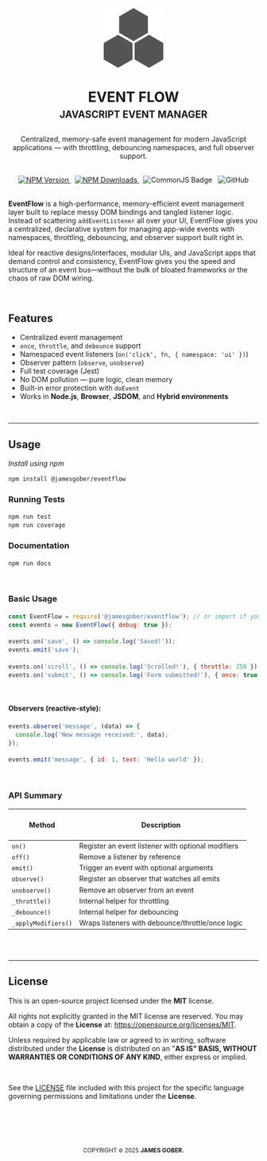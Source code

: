 <div align="center">
        <img width="120px" height="auto" src="https://raw.githubusercontent.com/jamesgober/jamesgober/main/media/icons/hexagon-3.svg" alt="Triple Hexagon">
    <h1>
        <strong>EVENT FLOW</strong>
        <br>
        <sub>
            <sup>
                JAVASCRIPT EVENT MANAGER
            </sup>
        </sub>
        <br>
    </h1>
    <p>
        Centralized, memory-safe event management for modern JavaScript applications — with throttling, debouncing namespaces, and full observer support.
    </p>
    <br>
    <div>
  <!-- NPM version -->
        <a href="https://www.npmjs.com/package/@jamesgober/eventflow" alt="NPM Version">
            <img src="https://img.shields.io/npm/v/@jamesgober/eventflow.svg" alt="NPM Version">
        </a>
        <span>&nbsp;</span>
        <!-- NPM downloads -->
        <a href="https://www.npmjs.com/package/@jamesgober/eventflow" alt="NPM Downloads">
            <img src="https://img.shields.io/npm/dm/@jamesgober/eventflow.svg" alt="NPM Downloads">
        </a>
        <span>&nbsp;</span>
        <!-- BCommonJS Badge -->
        <img src="https://img.shields.io/badge/module-CJS-informational" alt="CommonJS Badge">
        <span>&nbsp;</span>
        <img alt="GitHub" src="https://img.shields.io/github/license/jamesgober/event-flow">
    </div>
</div>

<br>
<p>
    <strong>EventFlow</strong> is a high-performance, memory-efficient event management layer built to replace messy DOM bindings and tangled listener logic. 
    Instead of scattering <code>addEventListener</code> all over your UI, EventFlow gives you a centralized, declarative system for managing app-wide events with namespaces, throttling, debouncing, and observer support built right in.
</p>
<p>
    Ideal for reactive designs/interfaces, modular UIs, and JavaScript apps that demand control and consistency, EventFlow gives you the speed and structure of an event bus—without the bulk of bloated frameworks or the chaos of raw DOM wiring.
</p>
<br>

<h2>Features</h2>
<ul>
    <li>
        Centralized event management
    </i>
    <li>
        <code>once</code>, <code>throttle</code>, and <code>debounce</code> support
    </i>
    <li>
        Namespaced event listeners (<code>on('click', fn, { namespace: 'ui' })</code>)  
    </i>
    <li>
        Observer pattern (<code>observe</code>, <code>unobserve</code>)  
    </i>
    <li>
        Full test coverage (Jest)  
    </i>
    <li>
        No DOM pollution — pure logic, clean memory  
    </i>
    <li>
        Built-in error protection with <code>doEvent</code>
    </i>
    <li>
        Works in <b>Node.js</b>, <b>Browser</b>, <b>JSDOM</b>, and <b>Hybrid environments</b>
    </i>
</ul>

<br>

---

<h2>Usage</h2>

<p>
    <i>Install using npm</i>
</p>

```bash
npm install @jamesgober/eventflow
```

<h3>Running Tests</h3>

```bash
npm run test
npm run coverage
```

<h3>Documentation</h3>

```bash
npm run docs
```

<br>

<h3>Basic Usage</h3>

```js
const EventFlow = require('@jamesgober/eventflow'); // or import if you use ESM
const events = new EventFlow({ debug: true });

events.on('save', () => console.log('Saved!'));
events.emit('save');

events.on('scroll', () => console.log('Scrolled!'), { throttle: 250 });
events.on('submit', () => console.log('Form submitted!'), { once: true });
```

<br>
<h4>Observers (reactive-style):</h4>

```js
events.observe('message', (data) => {
  console.log('New message received:', data);
});

events.emit('message', { id: 1, text: 'Hello world' });
```

<br>

<h3>API Summary</h3>
<table>
    <thead>
        <tr>
            <th><h4>Method</h4></th>
            <th><h4>Description</h4></th>
        </tr>
    </thead>
    <tbody>
        <tr>
            <td><code>on()</code></td>
            <td>Register an event listener with optional modifiers</th>
        </tr>
        <tr>
            <td><code>off()</code></td>
            <td>Remove a listener by reference</td>
        </tr>
        <tr>
            <td><code>emit()</code></td>
            <td>Trigger an event with optional arguments</td>
        </tr>
        <tr>
            <td><code>observe()</code></td>
            <td>Register an observer that watches all emits</td>
        </tr>
        <tr>
            <td><code>unobserve()</code></td>
            <td>Remove an observer from an event</td>
        </tr>
            <td><code>_throttle()</code></td>
            <td>Internal helper for throttling</td>
        </tr>
        <tr>
            <td><code>_debounce()</code></td>
            <td>Internal helper for debouncing</td>
        </tr>
        <tr>
            <td><code>_applyModifiers()</code></td>
            <td>Wraps listeners with debounce/throttle/once logic</td>
        </tr>
    </tbody>
</table>


<br>


<!-- LICENSE
============================================================================ -->
<div id="license">
    <br><hr>
    <h2>License</h2>
    <p>This is an open-source project licensed under the <b>MIT</b> license.</p>
    <p>All rights not explicitly granted in the MIT license are reserved. You may obtain a copy of the 
    <b>License</b> at: 
    <a href="https://opensource.org/licenses/MIT" title="MIT License" target="_blank">https://opensource.org/licenses/MIT</a>.
    </p>
    <p>Unless required by applicable law or agreed to in writing, software distributed under the <b>License</b> is distributed on an "<b>AS IS" BASIS, WITHOUT WARRANTIES OR CONDITIONS OF ANY KIND</b>, either express or implied.</p>
    <br><p>See the <a href="./LICENSE" title="Software License file">LICENSE</a> file included with this project for the specific language governing permissions and limitations under the <b>License</b>.</p>
    <br>
</div>


<br>

<!-- COPYRIGHT
============================================================================ -->
<div align="center">
  <br>
  <h2></h2>
  <sup>COPYRIGHT <small>&copy;</small> 2025 <strong>JAMES GOBER.</strong></sup>
</div>